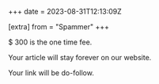 +++
date = 2023-08-31T12:13:09Z

[extra]
from = "Spammer"
+++

$ 300 is the one time fee.

Your article will stay forever on our website.

Your link will be do-follow.
